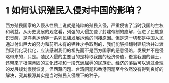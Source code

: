 # 1 如何认识殖民入侵对中国的影响？
西方殖民国家的入侵从性质上说就是纯粹的殖民入侵，严重侵害了当时我国的主权和利益。从历史发展的观念看，列强的入侵加速了封建帝制的崩解，促进了民族意识觉醒，是洋务运动等一系列民族发展运动的间接原因。但是这一切都是中国人民通过付出巨大的努力和前所未有的牺牲才争取到的，我们能够推翻封建统治并过渡到现代化现代化，应该感谢我们的祖先而不是西方国家的恶意侵略，发展并不是侵略带来的，只是。殖民入侵的主要目的是榨取我国的经济价值，蚕食我国的疆土，还带来了根深蒂固的文化歧视和一段充满屈辱的民族史。经济的落后可以通过合理的发展规划慢慢恢复，但西藏问题、台湾问题和香港问题至今依然没有得到良好的解决，究其根源其实是当时殖民入侵埋下的种子。
